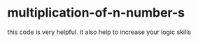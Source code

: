 # multiplication-of-n-number-s
this code is very helpful. it also help to increase your logic skills

